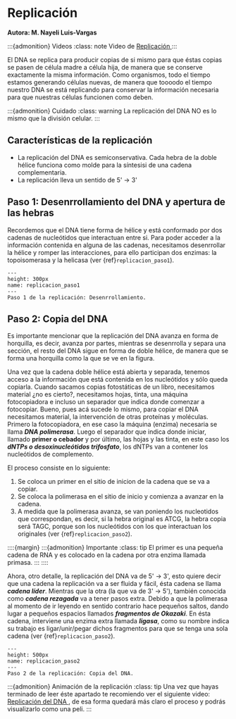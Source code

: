 # Replicación
**Autora: M. Nayeli Luis-Vargas**

:::{admonition} Videos
:class: note
Video de <a href = "https://drive.google.com/file/d/1YaQJrvrsS_nQoNvC2DM6hXse7lpKIRpz/view"> Replicación </a>
:::

El DNA se replica para producir copias de si mismo para que éstas copias se pasen de célula madre a célula hija, de manera que se conserve exactamente la misma información. Como organismos, todo el tiempo estamos generando células nuevas, de manera que toooodo el tiempo nuestro DNA se está replicando para conservar la información necesaria para que nuestras células funcionen como deben.

:::{admonition} Cuidado
:class: warning
La replicación del DNA NO es lo mismo que la división celular.
:::

## Características de la replicación

* La replicación del DNA es semiconservativa. Cada hebra de la doble hélice funciona como molde para la síntesisi de una cadena complementaria.
* La replicación lleva un sentido de 5' -> 3'


## Paso 1: Desenrrollamiento del DNA y apertura de las hebras

Recordemos que el DNA tiene forma de hélice y está conformado por dos cadenas de nucleótidos que interactuan entre si. Para poder acceder a la información contenida en alguna de las cadenas, necesitamos desenrrollar la hélice y romper las interacciones, para ello participan dos enzimas: la topoisomerasa y la helicasa (ver {ref}`replicacion_paso1`).

```{figure} ../img/dna_replicacion_paso1.png
---
height: 300px
name: replicacion_paso1
---
Paso 1 de la replicación: Desenrrollamiento.
```
## Paso 2: Copia del DNA

Es importante mencionar que la replicación del DNA avanza en forma de horquilla, es decir, avanza por partes, mientras se desenrrolla y separa una sección, el resto del DNA sigue en forma de doble hélice, de manera que se forma una horquilla como la que se ve en la figura.

Una vez que la cadena doble hélice está abierta y separada, tenemos acceso a la información que está contenida en los nucleótidos y sólo queda copiarla. Cuando sacamos copias fotostáticas de un libro, necesitamos material ¿no es cierto?, necesitamos hojas, tinta, una máquina fotocopiadora e incluso un separador que indica donde comenzar a fotocopiar. Bueno, pues acá sucede lo mismo, para copiar el DNA necesitamos material, la intervención de otras proteínas y moléculas. Primero la fotocopiadora, en ese caso la máquina (enzima) necesaria se llama ***DNA polimerasa***. Luego el separador que indica donde iniciar, llamado  **primer o cebador** y por último,  las hojas y las tinta, en este caso los ***dNTPs o desoxinucleótidos trifosfato***, los dNTPs van a contener los nucleótidos de complemento.

El proceso consiste en lo siguiente:
1. Se coloca un primer en el sitio de inicion de la cadena que se va a copiar.
2. Se coloca la polimerasa en el sitio de inicio y comienza a avanzar en la cadena.
3. A medida que la polimerasa avanza, se van poniendo los nucleotidos que correspondan, es decir, si la hebra original es ATCG, la hebra copia será TAGC, porque son los nucleótidos con los que interactuan los originales (ver {ref}`replicacion_paso2`).

::::{margin}
:::{admonition} Importante
:class: tip
El primer es una pequeña cadena de RNA y es colocado en la cadena por otra enzima llamada primasa.
:::
::::


Ahora, otro detalle, la replicación del DNA va de 5' -> 3', esto quiere decir que una cadena la replicación va a ser fluida y fácil, ésta cadena se llama ***cadena líder***. Mientras que la otra (la que va de 3' -> 5'), también conocida como ***cadena rezagada*** va a tener pasos extra. Debido a que la polimerasa al momento de ir leyendo en sentido contrario hace pequeños saltos, dando lugar a pequeños espacios llamados ***fragmentos de Okazaki***. En ésta cadena, interviene una enzima extra llamada ***ligasa***, como su nombre indica su trabajo es ligar/unir/pegar dichos fragmentos para que se tenga una sola cadena (ver {ref}`replicacion_paso2`).

```{figure} ../img/dna_replicacion_paso2.png
---
height: 500px
name: replicacion_paso2
---
Paso 2 de la replicación: Copia del DNA.
```
:::{admonition} Animación de la replicación
:class: tip
Una vez que hayas terminado de leer éste apartado te recomiendo ver el siguiente video: <a href = "https://www.youtube.com/watch?v=TNKWgcFPHqw"> Replicación del DNA </a>, de esa forma quedará más claro el proceso y podrás visualizarlo como una peli.
:::
